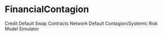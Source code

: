 # FinancialContagion
Credit Default Swap Contracts Network Default Contagion/Systemic Risk Model Simulator
